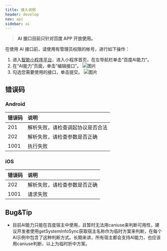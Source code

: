 ```yaml
---
title: 接入说明
header: develop
nav: api
sidebar: ai
---
```


> **AI 接口目前只针对百度 APP 开放使用。**

在使用 AI 接口前，请使用有管理员权限的帐号，进行如下操作：


1. 进入<a href="https://smartprogram.baidu.com/mappconsole/main/apps">智能小程序平台</a>，进入小程序首页，在左导航栏单击“百度AI能力”。
2. 在“AI能力”页面，单击“编辑接口”。
![图片](../../../../img/api/ai/ai01.png)
3. 勾选您需要使用的接口，单击提交。
![图片](https://b.bdstatic.com/searchbox/icms/searchbox/img/ai2020.png)


 ## 错误码



###  Android

|错误码|说明|
|:--|:--|
|201|解析失败，请检查调起协议是否合法|
|202|解析失败，请检查参数是否正确|
|1001|执行失败|

###  iOS

|错误码|说明|
|:--|:--|
|202|解析失败，请检查参数是否正确 |
|1001|请求失败|

## Bug&Tip
* 目前AI能力只能在百度宿主中使用，且暂时无法用caniuse来判断可用性，建议开发者使用getSystemInfoSync获取宿主名称作为临时方案来判断，在每个AI示例中包含了这种判断方式。长期来讲，所有宿主都会支持AI能力，也应该用caniuse判断，以上为临时折中方案。
